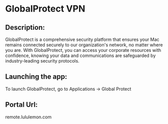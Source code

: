 <!--vpn palo alto global protect cisco anyconnect-->
# **GlobalProtect VPN**

## **Description:**
GlobalProtect is a comprehensive security platform that ensures your Mac remains connected securely to our organization's network, no matter where you are. With GlobalProtect, you can access your corporate resources with confidence, knowing your data and communications are safeguarded by industry-leading security protocols.

## Launching the app:
To launch GlobalProtect, go to Applications -> Global Protect

## Portal Url:
remote.lululemon.com

